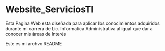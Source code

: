 # Website_ServiciosTI
Esta Pagina Web esta diseñada para aplicar los conocimientos adquiridos durante mi carrera de Lic. Informatica Administrativa al igual que dar a conocer mis àreas de Interès


Este es mi archvo README
